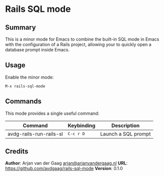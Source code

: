 # Rails SQL mode

## Summary

This is a minor mode for Emacs to combine the built-in SQL mode in Emacs with the configuration of a Rails project, allowing your to quickly open a database prompt inside Emacs.

## Usage

Enable the minor mode:

    M-x rails-sql-mode

## Commands

This mode provides a single useful command:

Command                 | Keybinding         | Description
------------------------|--------------------|--------------------
avdg-rails-run-rails-sl | <kbd>C-c r D</kbd> | Launch a SQL prompt

## Credits

**Author**: Arjan van der Gaag <arjan@arjanvandergaag.nl>
**URL**: https://github.com/avdgaag/rails-sql-mode
**Version**: 0.1.0
